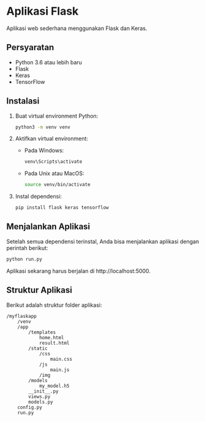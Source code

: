 # Aplikasi Flask

Aplikasi web sederhana menggunakan Flask dan Keras.

## Persyaratan

- Python 3.6 atau lebih baru
- Flask
- Keras
- TensorFlow

## Instalasi

1. Buat virtual environment Python:

    ```bash
    python3 -m venv venv
    ```

2. Aktifkan virtual environment:

    - Pada Windows:

        ```bash
        venv\Scripts\activate
        ```

    - Pada Unix atau MacOS:

        ```bash
        source venv/bin/activate
        ```

3. Instal dependensi:

    ```bash
    pip install flask keras tensorflow
    ```

## Menjalankan Aplikasi

Setelah semua dependensi terinstal, Anda bisa menjalankan aplikasi dengan perintah berikut:

```bash
python run.py
```

Aplikasi sekarang harus berjalan di http://localhost:5000.

## Struktur Aplikasi

Berikut adalah struktur folder aplikasi:

```plaintext
/myflaskapp
    /venv
    /app
        /templates
            home.html
            result.html
        /static
            /css
                main.css
            /js
                main.js
            /img
        /models
            my_model.h5
        __init__.py
        views.py
        models.py
    config.py
    run.py
```

